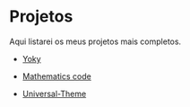 # Projetos
Aqui listarei os meus projetos mais completos.

* [Yoky](https://github.com/RafaelHenriqu/Yoky)

* [Mathematics code](https://github.com/RafaelHenriqu/Mathematics-code)

* [Universal-Theme](https://github.com/RafaelHenriqu/Universal-Theme)
